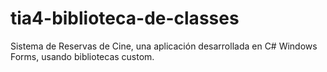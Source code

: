 # tia4-biblioteca-de-classes
Sistema de Reservas de Cine, una aplicación desarrollada en C# Windows Forms, usando bibliotecas custom.
